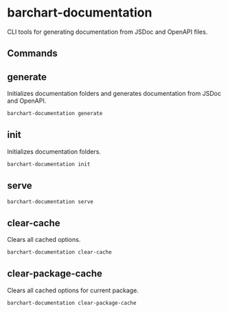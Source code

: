 # barchart-documentation

CLI tools for generating documentation from JSDoc and OpenAPI files.

## Commands

## generate

Initializes documentation folders and generates documentation from JSDoc and OpenAPI. 

```bash
barchart-documentation generate
```

## init

Initializes documentation folders.

```bash
barchart-documentation init
```

## serve


```bash
barchart-documentation serve
```

## clear-cache

Clears all cached options.

```bash
barchart-documentation clear-cache
```

## clear-package-cache

Clears all cached options for current package.

```bash
barchart-documentation clear-package-cache
```